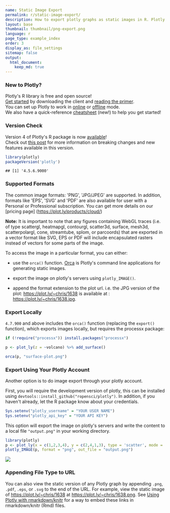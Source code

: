 ```yaml
---
name: Static Image Export
permalink: r/static-image-export/
description: How to export plotly graphs as static images in R. Plotly supports png, svg, jpg, and pdf image export.
layout: base
thumbnail: thumbnail/png-export.png
language: r
page_type: example_index
order: 3
display_as: file_settings
sitemap: false
output:
  html_document:
    keep_md: true
---
```




### New to Plotly?

Plotly's R library is free and open source!<br>
[Get started](https://plot.ly/r/getting-started/) by downloading the client and [reading the primer](https://plot.ly/r/getting-started/).<br>
You can set up Plotly to work in [online](https://plot.ly/r/getting-started/#hosting-graphs-in-your-online-plotly-account) or [offline](https://plot.ly/r/offline/) mode.<br>
We also have a quick-reference [cheatsheet](https://images.plot.ly/plotly-documentation/images/r_cheat_sheet.pdf) (new!) to help you get started!

### Version Check

Version 4 of Plotly's R package is now [available](https://plot.ly/r/getting-started/#installation)!<br>
Check out [this post](http://moderndata.plot.ly/upgrading-to-plotly-4-0-and-above/) for more information on breaking changes and new features available in this version.


```r
library(plotly)
packageVersion('plotly')
```

```
## [1] '4.5.6.9000'
```

### Supported Formats

The common image formats: 'PNG', 'JPG/JPEG' are supported. In addition, formats like 'EPS', 'SVG' and 'PDF' are also available for user with a Personal or Professional subscription. You can get more details on our [pricing page] (https://plot.ly/products/cloud/)

**Note:** It is important to note that any figures containing WebGL traces (i.e. of type scattergl, heatmapgl, contourgl, scatter3d, surface, mesh3d, scatterpolargl, cone, streamtube, splom, or parcoords) that are exported in a vector format like SVG, EPS or PDF will include encapsulated rasters instead of vectors for some parts of the image.

To access the image in a particular format, you can either:


* use the `orca()` function. [Orca](https://github.com/plotly/orca) is Plotly's command line applications for generating static images.

* export the image on plotly's servers using `plotly_IMAGE()`.

* append the format extension to the plot url. i.e. the JPG version of the plot: https://plot.ly/~chris/1638 is available at : https://plot.ly/~chris/1638.jpg.

### Export Locally

`4.7.900` and above includes the `orca()` function (replacing the `export()` function), which exports images locally, but requires the processx package:


```r
if (!require("processx")) install.packages("processx")

p <- plot_ly(z = ~volcano) %>% add_surface()

orca(p, "surface-plot.png")
```

### Export Using Your Plotly Account

Another option is to do image export through your plotly account.

First, you will require the development version of plotly, this can be installed using `devtools::install_github("ropensci/plotly")`. In addition, if you haven't already, let the R package know about your credentials.



```r
Sys.setenv("plotly_username" = "YOUR USER NAME")
Sys.setenv("plotly_api_key" = "YOUR API KEY")
```

This option will export the image on plotly's servers and write the content to a local file `"output.png"` in your working directory.


```r
library(plotly)
p <- plot_ly(x = c(1,2,3,4), y = c(2,4,1,3), type = 'scatter', mode = 'lines')
plotly_IMAGE(p, format = "png", out_file = "output.png")
```

![](https://images.plot.ly/plotly-documentation/images/output.png)

### Appending File Type to URL

You can also view the static version of any Plotly graph by appending `.png`,
`.pdf`, `.eps`, or `.svg` to the end of the URL. For example, view the static image of <https://plot.ly/~chris/1638> at <https://plot.ly/~chris/1638.png>. See [Using Plotly with rmarkdown/knitr](https://plot.ly/r/knitr/) for a way to embed these links in rmarkdown/knitr (Rmd) files.
